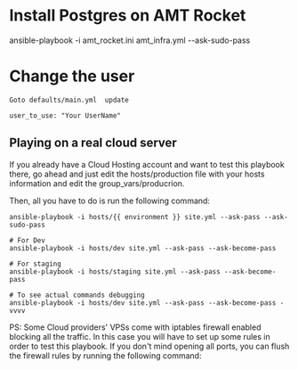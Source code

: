 
# Install Postgres on AMT Rocket
ansible-playbook -i amt_rocket.ini amt_infra.yml --ask-sudo-pass


# Change the user
	Goto defaults/main.yml  update  
	
	user_to_use: "Your UserName"


## Playing on a real cloud server

If you already have a Cloud Hosting account and want to test this playbook there, go ahead and just edit the hosts/production file with your hosts information and edit the group_vars/producrion.

Then, all you have to do is run the following command:

    ansible-playbook -i hosts/{{ environment }} site.yml --ask-pass --ask-sudo-pass
    
	# For Dev
    ansible-playbook -i hosts/dev site.yml --ask-pass --ask-become-pass
    
    # For staging
    ansible-playbook -i hosts/staging site.yml --ask-pass --ask-become-pass
    
    # To see actual commands debugging
    ansible-playbook -i hosts/dev site.yml --ask-pass --ask-become-pass -vvvv
    
PS: Some Cloud providers' VPSs come with iptables firewall enabled blocking all the traffic. In this case you will have to set up some rules in order to test this playbook. If you don't mind opening all ports, you can flush the firewall rules by running the following command: